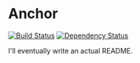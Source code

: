 # Anchor

[![Build Status](https://travis-ci.org/hanselrd/anchor.svg?branch=master)](https://travis-ci.org/hanselrd/anchor)
[![Dependency Status](https://dependencyci.com/github/hanselrd/anchor/badge)](https://dependencyci.com/github/hanselrd/anchor)

I'll eventually write an actual README.

